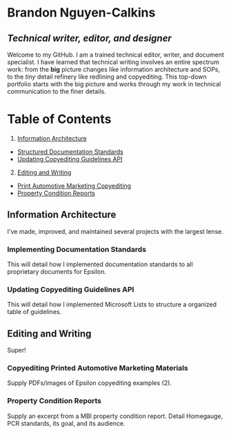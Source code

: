 # Brandon Nguyen-Calkins
*Technical writer, editor, and designer*
---
Welcome to my GitHub. I am a trained technical editor, writer, and document specialist. I have learned that technical writing involves an entire spectrum work: from the **big** picture changes like information architecture and SOPs, to the *tiny* detail refinery like redlining and copyediting. This top-down portfolio starts with the big picture and works through my work in technical communication to the finer details.  
# Table of Contents
1. [Information Architecture](#information-architecture)  
  * [Structured Documentation Standards](#implementing-documentation-standards)
  * [Updating Copyediting Guidelines API](#updating-copyediting-guidelines-api) 
2. [Editing and Writing](#editing-and-writing)
  * [Print Automotive Marketing Copyediting](#copyediting-printed-automotive-marketing-materials)
  * [Property Condition Reports](#property-condition-reports)
## Information Architecture
I've made, improved, and maintained several projects with the largest lense. 
### Implementing Documentation Standards
This will detail how I implemented documentation standards to all proprietary documents for Epsilon.
### Updating Copyediting Guidelines API
This will detail how I implemented Microsoft Lists to structure a organized table of guidelines.

## Editing and Writing
Super!
### Copyediting Printed Automotive Marketing Materials
Supply PDFs/images of Epsilon copyediting examples (2).
### Property Condition Reports
Supply an excerpt from a MBI property condition report. Detail Homegauge, PCR standards, its goal, and its audience.
<!--
**brandoncalkins/brandoncalkins** is a ✨ _special_ ✨ repository because its `README.md` (this file) appears on your GitHub profile.

Here are some ideas to get you started:

- 🔭 I’m currently working on ...
- 🌱 I’m currently learning ...
- 👯 I’m looking to collaborate on ...
- 🤔 I’m looking for help with ...
- 💬 Ask me about ...
- 📫 How to reach me: ...
- 😄 Pronouns: ...
- ⚡ Fun fact: ...
-->
